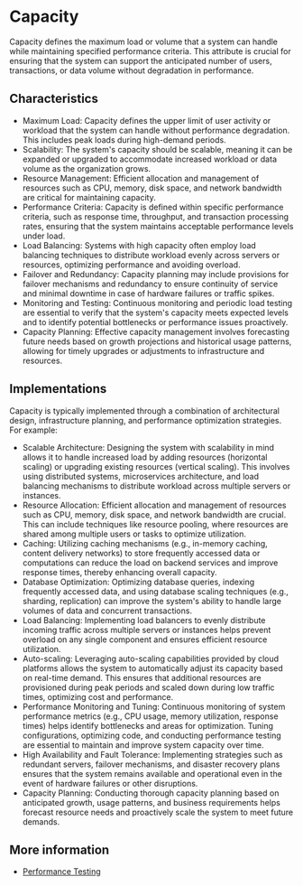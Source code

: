 # Capacity

Capacity defines the maximum load or volume that a system can handle while maintaining specified performance criteria. This attribute is crucial for ensuring that the system can support the anticipated number of users, transactions, or data volume without degradation in performance.

## Characteristics

- Maximum Load: Capacity defines the upper limit of user activity or workload that the system can handle without performance degradation. This includes peak loads during high-demand periods.
- Scalability: The system's capacity should be scalable, meaning it can be expanded or upgraded to accommodate increased workload or data volume as the organization grows.
- Resource Management: Efficient allocation and management of resources such as CPU, memory, disk space, and network bandwidth are critical for maintaining capacity.
- Performance Criteria: Capacity is defined within specific performance criteria, such as response time, throughput, and transaction processing rates, ensuring that the system maintains acceptable performance levels under load.
- Load Balancing: Systems with high capacity often employ load balancing techniques to distribute workload evenly across servers or resources, optimizing performance and avoiding overload.
- Failover and Redundancy: Capacity planning may include provisions for failover mechanisms and redundancy to ensure continuity of service and minimal downtime in case of hardware failures or traffic spikes.
- Monitoring and Testing: Continuous monitoring and periodic load testing are essential to verify that the system's capacity meets expected levels and to identify potential bottlenecks or performance issues proactively.
- Capacity Planning: Effective capacity management involves forecasting future needs based on growth projections and historical usage patterns, allowing for timely upgrades or adjustments to infrastructure and resources.

## Implementations

Capacity is typically implemented through a combination of architectural design, infrastructure planning, and performance optimization strategies. For example:

- Scalable Architecture: Designing the system with scalability in mind allows it to handle increased load by adding resources (horizontal scaling) or upgrading existing resources (vertical scaling). This involves using distributed systems, microservices architecture, and load balancing mechanisms to distribute workload across multiple servers or instances.
- Resource Allocation: Efficient allocation and management of resources such as CPU, memory, disk space, and network bandwidth are crucial. This can include techniques like resource pooling, where resources are shared among multiple users or tasks to optimize utilization.
- Caching: Utilizing caching mechanisms (e.g., in-memory caching, content delivery networks) to store frequently accessed data or computations can reduce the load on backend services and improve response times, thereby enhancing overall capacity.
- Database Optimization: Optimizing database queries, indexing frequently accessed data, and using database scaling techniques (e.g., sharding, replication) can improve the system's ability to handle large volumes of data and concurrent transactions.
- Load Balancing: Implementing load balancers to evenly distribute incoming traffic across multiple servers or instances helps prevent overload on any single component and ensures efficient resource utilization.
- Auto-scaling: Leveraging auto-scaling capabilities provided by cloud platforms allows the system to automatically adjust its capacity based on real-time demand. This ensures that additional resources are provisioned during peak periods and scaled down during low traffic times, optimizing cost and performance.
- Performance Monitoring and Tuning: Continuous monitoring of system performance metrics (e.g., CPU usage, memory utilization, response times) helps identify bottlenecks and areas for optimization. Tuning configurations, optimizing code, and conducting performance testing are essential to maintain and improve system capacity over time.
- High Availability and Fault Tolerance: Implementing strategies such as redundant servers, failover mechanisms, and disaster recovery plans ensures that the system remains available and operational even in the event of hardware failures or other disruptions.
- Capacity Planning: Conducting thorough capacity planning based on anticipated growth, usage patterns, and business requirements helps forecast resource needs and proactively scale the system to meet future demands.

## More information

- [Performance Testing](../automated-testing/performance-testing/README.md)
